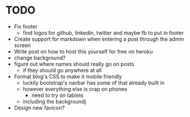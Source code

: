 # TODO

- Fix footer
	- find logos for github, linkedin, twitter and maybe fb to put in footer
- Create support for markdown when entering a post through the admin screen
- Write post on how to host this yourself for free on heroku
- change background?
- figure out where names should really go on posts
	- if they should go anywhere at all
- Format blog's CSS to make it mobile friendly
	- luckily bootstrap's navbar has some of that already built in
	- however everything else is crap on phones
		- need to try on tablets
	- including the backgroundj
- Design new favicon?
